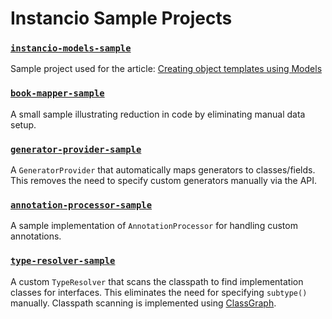 # Instancio Sample Projects

### [`instancio-models-sample`](instancio-models-sample)

Sample project used for the article: [Creating object templates using Models](https://www.instancio.org/articles/creating-object-templates-using-models/)

### [`book-mapper-sample`](book-mapper-sample)

A small sample illustrating reduction in code by eliminating manual data setup.

### [`generator-provider-sample`](generator-provider-sample)

A `GeneratorProvider` that automatically maps generators to classes/fields.
This removes the need to specify custom generators manually via the API.

### [`annotation-processor-sample`](annotation-processor-sample)

A sample implementation of `AnnotationProcessor` for handling custom annotations.

### [`type-resolver-sample`](type-resolver-sample)

A custom `TypeResolver` that scans the classpath to find implementation classes for interfaces.
This eliminates the need for specifying `subtype()` manually.
Classpath scanning is implemented using [ClassGraph](https://github.com/classgraph/classgraph).
